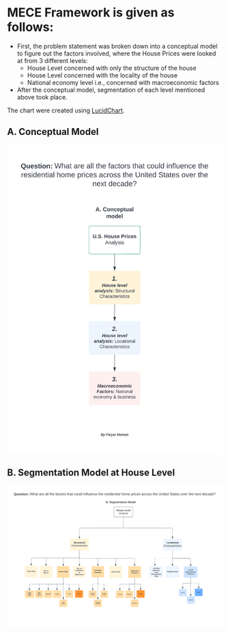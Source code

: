 # MECE Framework is given as follows:
- First, the problem statement was broken down into a conceptual model to figure out the factors involved, where the House Prices were looked at from 3 different levels:
  - House Level concerned with only the structure of the house
  - House Level concerned with the locality of the house
  - National economy level i.e., concerned with macroeconomic factors
- After the conceptual model, segmentation of each level mentioned above took place. 

The chart were created using [LucidChart](https://www.lucidchart.com/pages/).


## A. Conceptual Model
![Conceptual Model](<MECE Framework/A. Conceptual Model.png>)
## B. Segmentation Model at House Level
![Segmentation Model House Level](<MECE Framework/B. Segmentation Model of House Level Prices.png>)
